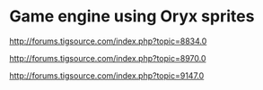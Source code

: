 

Game engine using Oryx sprites
====

http://forums.tigsource.com/index.php?topic=8834.0

http://forums.tigsource.com/index.php?topic=8970.0

http://forums.tigsource.com/index.php?topic=9147.0

